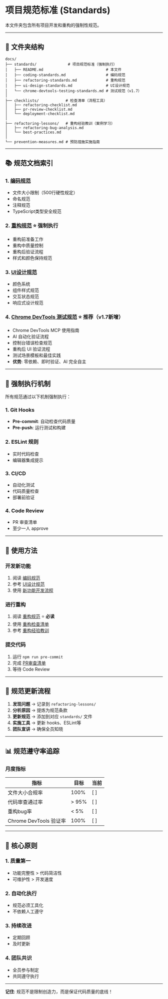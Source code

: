 # 项目规范标准 (Standards)

本文件夹包含所有项目开发和重构的强制性规范。

---

## 📁 文件夹结构

```
docs/
├── standards/              # 项目规范标准（强制执行）
│   ├── README.md                            # 本文件
│   ├── coding-standards.md                  # 编码规范
│   ├── refactoring-standards.md             # 重构规范
│   ├── ui-design-standards.md               # UI设计规范
│   └── chrome-devtools-testing-standards.md # 测试规范（v1.7）
│
├── checklists/            # 检查清单（流程工具）
│   ├── refactoring-checklist.md
│   ├── pr-review-checklist.md
│   └── deployment-checklist.md
│
├── refactoring-lessons/   # 重构经验教训（案例学习）
│   ├── refactoring-bug-analysis.md
│   └── best-practices.md
│
└── prevention-measures.md # 预防措施实施指南
```

---

## 📚 规范文档索引

### 1. [编码规范](./coding-standards.md)
- 文件大小限制（500行硬性规定）
- 命名规范
- 注释规范
- TypeScript类型安全规范

### 2. [重构规范](./refactoring-standards.md) ⭐ **强制执行**
- 重构前准备工作
- 重构中质量控制
- 重构后验证流程
- 样式和颜色保持规范

### 3. [UI设计规范](./ui-design-standards.md)
- 颜色系统
- 组件样式规范
- 交互状态规范
- 响应式设计规范

### 4. [Chrome DevTools 测试规范](./chrome-devtools-testing-standards.md) ⭐ **推荐（v1.7新增）**
- Chrome DevTools MCP 使用指南
- AI 自动化验证流程
- 控制台错误检查规范
- 重构后 UI 验证流程
- 测试场景模板和最佳实践
- **优势**: 零依赖、即时验证、AI 完全自主

---

## 🚨 强制执行机制

所有规范通过以下机制强制执行：

### 1. Git Hooks
- **Pre-commit**: 自动检查代码质量
- **Pre-push**: 运行测试和构建

### 2. ESLint 规则
- 实时代码检查
- 编辑器集成提示

### 3. CI/CD
- 自动化测试
- 代码质量检查
- 部署前验证

### 4. Code Review
- PR 审查清单
- 至少一人 approve

---

## 📖 使用方法

### 开发新功能
1. 阅读 [编码规范](./coding-standards.md)
2. 参考 [UI设计规范](./ui-design-standards.md)
3. 使用 [新功能开发流程](../new-feature-workflow.md)

### 进行重构
1. 阅读 [重构规范](./refactoring-standards.md) ⭐ **必读**
2. 使用 [重构检查清单](../checklists/refactoring-checklist.md)
3. 参考 [重构经验教训](../refactoring-lessons/refactoring-bug-analysis.md)

### 提交代码
1. 运行 `npm run pre-commit`
2. 完成 [PR审查清单](../checklists/pr-review-checklist.md)
3. 等待 Code Review

---

## 🔄 规范更新流程

1. **发现问题** → 记录到 `refactoring-lessons/`
2. **分析原因** → 提炼为规范条款
3. **更新规范** → 添加到对应 `standards/` 文件
4. **实施工具** → 更新 hooks、ESLint等
5. **团队宣讲** → 确保全员知晓

---

## 📊 规范遵守率追踪

### 月度指标

| 指标 | 目标 | 当前 |
|------|------|------|
| 文件大小合规率 | 100% | [ ] |
| 代码审查通过率 | > 95% | [ ] |
| 重构bug率 | < 5% | [ ] |
| Chrome DevTools 验证率 | 100% | [ ] |

---

## 🎯 核心原则

### 1. 质量第一
- 功能完整性 > 代码简洁性
- 可维护性 > 开发速度

### 2. 自动化执行
- 规范必须工具化
- 不依赖人工遵守

### 3. 持续改进
- 定期回顾
- 及时更新

### 4. 团队共识
- 全员参与制定
- 共同遵守执行

---

**记住**: 规范不是限制创造力，而是保证代码质量的底线！
